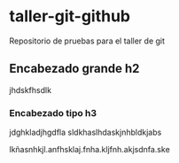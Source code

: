 # taller-git-github
Repositorio de pruebas para el taller de git

## Encabezado grande h2

jhdskfhsdlk

### Encabezado tipo h3
jdghkladjhgdfla
sldkhaslhdaskjnhbldkjabs

lkñasnhkjl.anfhsklaj.fnha.kljfnh.akjsdnfa.ske